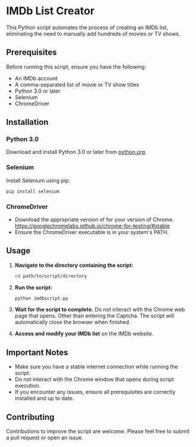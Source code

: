 # IMDb List Creator

This Python script automates the process of creating an IMDb list, eliminating the need to manually add hundreds of movies or TV shows.

## Prerequisites

Before running this script, ensure you have the following:

- An IMDb account
- A comma-separated list of movie or TV show titles
- Python 3.0 or later
- Selenium
- ChromeDriver

## Installation

### Python 3.0

Download and install Python 3.0 or later from [python.org](https://www.python.org/downloads/).

### Selenium

Install Selenium using pip:

```bash
pip install selenium
```

### ChromeDriver

- Download the appropriate version of for your version of Chrome. https://googlechromelabs.github.io/chrome-for-testing/#stable
- Ensure the ChromeDriver executable is in your system's PATH.

## Usage

1. **Navigate to the directory containing the script:**

    ```bash
    cd path/to/script/directory
    ```

2. **Run the script:**

    ```bash
    python imdbscript.py
    ```

3. **Wait for the script to complete.** Do not interact with the Chrome web page that opens. Other than entering the Captcha. The script will automatically close the browser when finished.

4. **Access and modify your IMDb list** on the IMDb website.

## Important Notes

- Make sure you have a stable internet connection while running the script.
- Do not interact with the Chrome window that opens during script execution.
- If you encounter any issues, ensure all prerequisites are correctly installed and up to date.

## Contributing

Contributions to improve the script are welcome. Please feel free to submit a pull request or open an issue.

